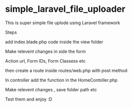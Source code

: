 # simple_laravel_file_uploader
This is super simple file uplode using Laravel framework

Steps

add index.blade.php code inside the view folder

Make relevent changes in side the form 

Action url, Form IDs, Form Classess etc

then create a route inside routes/web.php with post method

In controller add the function in the HomeContoller.php

Make relevent changes , save folder path etc

Test them and enjoy :D